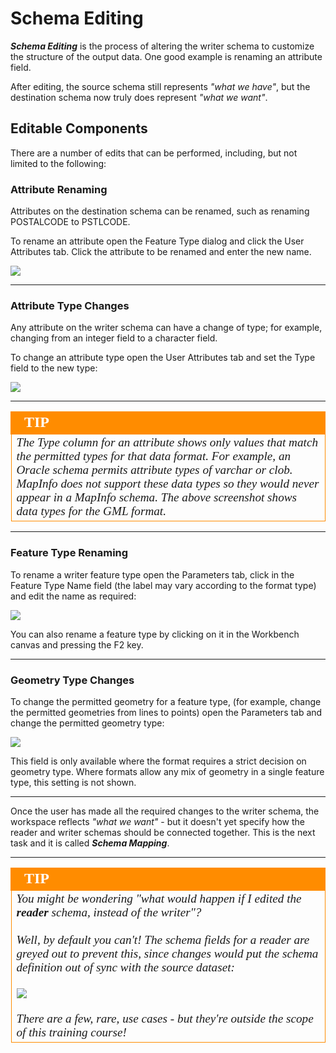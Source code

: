 # Schema Editing

***Schema Editing*** is the process of altering the writer schema to customize the structure of the output data. One good example is renaming an attribute field. 

After editing, the source schema still represents *"what we have"*, but the destination schema now truly does represent *"what we want"*.


## Editable Components
There are a number of edits that can be performed, including, but not limited to the following:

### Attribute Renaming
Attributes on the destination schema can be renamed, such as renaming POSTALCODE to PSTLCODE.

To rename an attribute open the Feature Type dialog and click the User Attributes tab. Click the attribute to be renamed and enter the new name.

![](../DesktopBasic2Transformation/Images/Img2.008.WriterFeatureTypeEditAttr.png)

---

### Attribute Type Changes
Any attribute on the writer schema can have a change of type; for example, changing from an integer field to a character field.

To change an attribute type open the User Attributes tab and set the Type field to the new type:

![](../DesktopBasic2Transformation/Images/Img2.009.WriterFeatureTypeEditAttrType.png)

---

<!--Tip Section--> 

<table style="border-spacing: 0px">
<tr>
<td style="vertical-align:middle;background-color:darkorange;border: 2px solid darkorange">
<i class="fa fa-info-circle fa-lg fa-pull-left fa-fw" style="color:white;padding-right: 12px;vertical-align:text-top"></i>
<span style="color:white;font-size:x-large;font-weight: bold;font-family:serif">TIP</span>
</td>
</tr>

<tr>
<td style="border: 1px solid darkorange">
<span style="font-family:serif; font-style:italic; font-size:larger">
The Type column for an attribute shows only values that match the permitted types for that data format. For example, an Oracle schema permits attribute types of varchar or clob. MapInfo does not support these data types so they would never appear in a MapInfo schema. The above screenshot shows data types for the GML format.
</span>
</td>
</tr>
</table>

---

### Feature Type Renaming
To rename a writer feature type open the Parameters tab, click in the Feature Type Name field (the label may vary according to the format type) and edit the name as required:

![](../DesktopBasic2Transformation/Images/Img2.010.WriterFeatureTypeEditName.png)

You can also rename a feature type by clicking on it in the Workbench canvas and pressing the F2 key.

---

### Geometry Type Changes
To change the permitted geometry for a feature type, (for example, change the permitted geometries from lines to points) open the Parameters tab and change the permitted geometry type:

![](../DesktopBasic2Transformation/Images/Img2.011.WriterFeatureTypeGeometry.png)

This field is only available where the format requires a strict decision on geometry type. Where formats allow any mix of geometry in a single feature type, this setting is not shown.

---

Once the user has made all the required changes to the writer schema, the workspace reflects *"what we want"* - but it doesn't yet specify how the reader and writer schemas should be connected together. This is the next task and it is called ***Schema Mapping***.

---

<!--Tip Section--> 

<table style="border-spacing: 0px">
<tr>
<td style="vertical-align:middle;background-color:darkorange;border: 2px solid darkorange">
<i class="fa fa-info-circle fa-lg fa-pull-left fa-fw" style="color:white;padding-right: 12px;vertical-align:text-top"></i>
<span style="color:white;font-size:x-large;font-weight: bold;font-family:serif">TIP</span>
</td>
</tr>

<tr>
<td style="border: 1px solid darkorange">
<span style="font-family:serif; font-style:italic; font-size:larger">
You might be wondering "what would happen if I edited the <strong>reader</strong> schema, instead of the writer"?
<br><br>Well, by default you can't! The schema fields for a reader are greyed out to prevent this, since changes would put the schema definition out of sync with the source dataset:
<br><br><img src="./Images/Img2.012.GrayedOutFeatureAttrs.png">
<br><br>There are a few, rare, use cases - but they're outside the scope of this training course!
</span>
</td>
</tr>
</table>